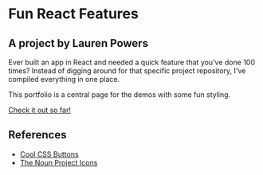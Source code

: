 # Fun React Features

## A project by Lauren Powers

Ever built an app in React and needed a quick feature that you've done 100 times? Instead of digging around for that specific project repository, I've compiled everything in one place.

This portfolio is a central page for the demos with some fun styling.

[Check it out so far!](https://react-portfolio-lauren-powers.netlify.app/)

## References

- [Cool CSS Buttons](https://getcssscan.com/css-buttons-examples)
- [The Noun Project Icons](https://thenounproject.com/)
